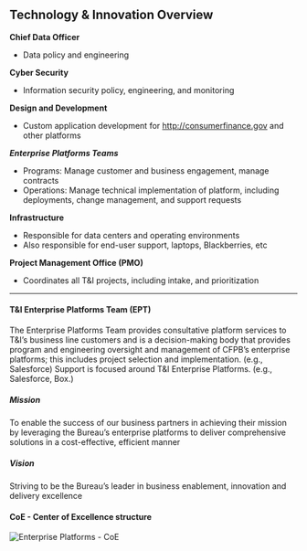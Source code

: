 ## Technology & Innovation Overview


**Chief Data Officer**
   - Data policy and engineering

**Cyber Security**
   - Information security policy, engineering, and monitoring

**Design and Development**
   - Custom application development for http://consumerfinance.gov and other platforms

**_Enterprise Platforms Teams_**
   - Programs: Manage customer and business engagement, manage contracts
   - Operations: Manage technical implementation of platform, including deployments, change management, and support requests

**Infrastructure**
   - Responsible for data centers and operating environments
   - Also responsible for end-user support, laptops, Blackberries, etc

**Project Management Office (PMO)**
   - Coordinates all T&I projects, including intake, and prioritization 



____

#### T&I Enterprise Platforms Team (EPT)
The Enterprise Platforms Team provides consultative platform services to T&I’s business line customers and is a decision-making body that provides program and engineering oversight and management of CFPB’s enterprise platforms; this includes project selection and implementation. (e.g., Salesforce) Support is focused around T&I Enterprise Platforms. (e.g., Salesforce, Box.) 

##### Mission 
To enable the success of our business partners in achieving their mission by leveraging the Bureau’s enterprise platforms to deliver comprehensive solutions in a cost-effective, efficient manner

##### Vision
Striving to be the Bureau’s leader in business enablement, innovation and delivery excellence 


#### CoE - Center of Excellence structure
![Enterprise Platforms - CoE](/img/ep_team.png)


 
